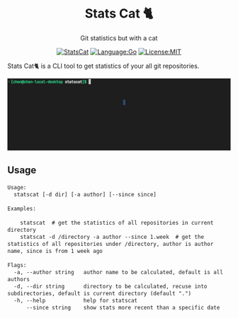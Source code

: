 <div align="center">

# Stats Cat 🐈

Git statistics but with a cat

[![StatsCat](https://img.shields.io/badge/Repo-Stats%20Cat%20%F0%9F%90%88-yellow)](https://github.com/z1cheng/statscat) [![Language:Go](https://img.shields.io/static/v1?label=Language&message=Go&color=blue&style=flat-square)](https://go.dev) [![License:MIT](https://img.shields.io/static/v1?label=License&message=MIT&color=blue&style=flat-square)](https://opensource.org/licenses/MIT) 
</div>

Stats Cat🐈 is a CLI tool to get statistics of your all git repositories.

![example](docs/example.gif)

## Usage
```
Usage:
  statscat [-d dir] [-a author] [--since since] 

Examples:

    statscat  # get the statistics of all repositories in current directory
    statscat -d /directory -a author --since 1.week  # get the statistics of all repositories under /directory, author is author name, since is from 1 week ago

Flags:
  -a, --author string   author name to be calculated, default is all authors
  -d, --dir string      directory to be calculated, recuse into subdirectories, default is current directory (default ".")
  -h, --help            help for statscat
      --since string    show stats more recent than a specific date
```


